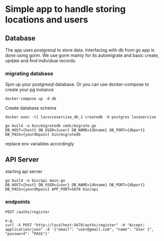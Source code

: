 # Simple app to handle storing locations and users

## Database

The app uses postgresql to store data. Interfacing with db from go app is done using gorm. We use gorm mainly for its automigrate and basic create, update and find individual records.

### migrating database

Spin up your postgresql database. Or you can use docker-compose to create your pg instance

```
docker-compose up -d db
```

Create database schema

```
docker exec -ti locsvcexercise_db_1 createdb -U postgres locexercise
```

```
go build -o bin/migratedb cmds/migrate.go
DB_HOST={host} DB_USER={user} DB_NAME={dbname} DB_PORT={dbport} DB_PASS={yourdbpass} bin/migratedb
```

replace env variables accordingly


## API Server

starting api server

```
go build -o bin/api main.go
DB_HOST={host} DB_USER={user} DB_NAME={dbname} DB_PORT={dbport} DB_PASS={yourdbpass} APP_PORT=5678 bin/api
```

### endpoints

```
POST /auths/register

e.g.
curl -X POST "http://localhost:5678/auths/register" -H "Accept: application/json" -d '{"email": "user@gmail.com", "name": "User 1", "password": "PASS"}'
```